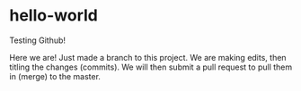 # hello-world
Testing Github!

Here we are! Just made a branch to this project. We are making edits, then titling the changes (commits). We will then submit a pull request to pull them in (merge) to the master.
